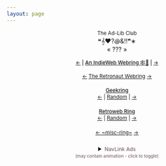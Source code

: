 ```yaml
---
layout: page
---
```


<script>document.title="𝗯𝘂𝗹𝗹𝘁𝗼𝘄𝗻.𝟮𝟬𝟮𝟮 | rings"</script>
<script>
	function showButtons() {
		var wall = document.getElementById("button-wall");
		var x = document.getElementById("buttons");
		wall.style.display = "block";
		x.style.display = "none";
	} 
	function hideButtons() {
		var wall = document.getElementById("button-wall");
		var x = document.getElementById("buttons");
		wall.style.display = "none";
		x.style.display = "block";
	} 
</script>
	
			
				
<div id="rings" style="margin-top:8px;text-align:center;vertical-align:bottom;padding-bottom:32px;">
	<div style="text-align:center;">
	<a style="text-decoration:none;" href="https://theadlibclub.neocities.org/" target="_blank"><small>The Ad-Lib Club</small><br>&#10077;&#119070;&#9829;&#63;&#43612;&#38;&#8252;&#10078;&#8727;</a><br><a style="text-decoration:none;" href="https://webri.ng/webring/theadlibclub/previous?via=https://bulltown.joejenett.com" target="_blank">&laquo;</a>&nbsp;<a style="text-decoration:none;" href="https://webri.ng/webring/theadlibclub/random?via=https://bulltown.joejenett.com" target="_blank">???</a>&nbsp;<a style="text-decoration:none;" href="https://webri.ng/webring/theadlibclub/next?via=https://bulltown.joejenett.com" target="_blank">&raquo;</a>
	</div>										
	<div style="margin-top:1px;font-size:.85em;font-weight:500;width:100%;padding-top:12px;text-align:center;">
		<a href="https://xn--sr8hvo.ws/previous">←</a> |   
		<a href="https://xn--sr8hvo.ws">An IndieWeb Webring 🕸💍</a> | 
		<a href="https://xn--sr8hvo.ws/next">→</a>
	</div>
	<p style="font-size:.85em;">
		<a href="https://webring.dinhe.net/prev/https://bulltown.2022.jenett.org/">←</a>
		<a href="https://webring.dinhe.net/">The Retronaut Webring</a>
		<a href="https://webring.dinhe.net/next/https://bulltown.2022.jenett.org/">→</a>
	</p>
	<p style="font-size:.85em;margin-top:1.5em;">
		<span style="font-weight:500;"><a href="https://geekring.net">Geekring</a></span><br>
		<a href="https://geekring.net/site/178/previous">&larr;</a> | 
		<a href="https://geekring.net/site/178/random">Random</a> | 
		<a href="https://geekring.net/site/178/next">&rarr;</a>
	</p>
	<div style="text-align:center">
		<p style="font-size:.85em;margin-top:1.5em;"><a href="https://indieseek.xyz/webring/" style="font-weight:500;">Retroweb Ring</a><br>
			<a href="https://webri.ng/webring/retroweb/previous?index=2">&larr;</a> | <a href="https://webri.ng/webring/retroweb/random">Random</a> | <a href="https://webri.ng/webring/retroweb/next?index=2">&rarr;</a>
		</p>
	</div>
		<!--
				<div class="LoopRingWrapper" style="text-align:center;">
					<p style="font-size:.85em;margin-top:1.5em;">
						<a style="color:#ccc;" href="https://loop.graycot.dev/webring.html?action=prev" title="previous">← </a> |
						<a style="color:#ccc;" href="https://loop.graycot.dev/webring.html?action=list" title="list"> ... </a> |
						<a style="color:#ccc;" href="https://loop.graycot.dev/webring.html?action=home" title="Loop Ring Home"> Loop Ring </a> |
						<a style="color:#ccc;" href="https://loop.graycot.dev/webring.html?action=rand" title="random"> ? </a> |
						<a style="color:#ccc;" href="https://loop.graycot.dev/webring.html?action=next" title="next"> →</a>
						<br><small>(Errors, 11/01/24)</small>
					</p>
				</div>

		<div style="text-align:center;padding:12px;">
			<iframe width="180" height="180" style="border:none" src="https://dimden.neocities.org/navlink/" name="neolink"></iframe>
		</div>
					
		<script>
			const isReduced = window.matchMedia(`(prefers-reduced-motion: reduce)`) === true || window.matchMedia(`(prefers-reduced-motion: reduce)`).matches === true;
					
			if (!!isReduced) {
					   
		} else {
		document.write('<iframe width=\"180\" height=\"180\" style=\"border:none\" src=\"https://dimden.neocities.org/navlink/\" name=\"neolink\"></iframe>')
	}
</script>
-->
			   <div id="miscri2" style="font-size:.85em;margin:1.5em auto 0 auto;">
				    <a href='https://miscri.netlify.app/webring?action=prev'> ← </a>
				    <a href='https://miscri.netlify.app/webring?action=home'>~misc-ring~</a>
				    <!--<a href='https://miscri.netlify.app/webring?action=rand'> ?</a>-->
				    <a href='https://miscri.netlify.app/webring?action=next'> → </a> 
				</div>
<!--
				<div class="LoopRingWrapper" style="text-align:center;">
					<p style="font-size:.85em;margin-top:1.5em;">
						<a style="color:#999;" href="https://github.com/Graycot/loop-ring" title="Loop Ring Home"> Loop Ring </a>
						<br><small>(11/01/24: link errors)</small>
					</p>
				</div>
	-->
<div style="text-align:center;margin-top:1.5em;/*position:relative;left:-8px;*/">
<details>
	<summary>
		<span style="font-size:.85em;margin-top:1.5em;color:#7f676c;">
			<span style="font-weight:500;">NavLink Ads<br><small style="">(may contain animation - click to toggle)</small>
			</span>
		</span>
	</summary>
	<iframe width="180" height="180" style="border:none;margin-top:12px;/*position:relative;left:8px;*/" src="https://dimden.neocities.org/navlink/" name="neolink"></iframe>
</details>
					
</div>

<script src="/js/freezeframe.min.js"></script>
		
		